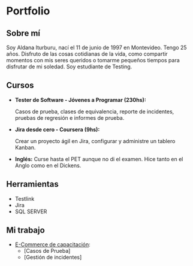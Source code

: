 # Portfolio
## Sobre mí
Soy Aldana Iturburu, nací el 11 de junio de 1997 en Montevideo. Tengo 25 años. Disfruto de las cosas cotidianas de la vida, como compartir momentos con mis seres queridos o tomarme pequeños tiempos para disfrutar de mi soledad. Soy estudiante de Testing. 

## Cursos

* **Tester de Software - Jóvenes a Programar (230hs):**

  Casos de prueba, clases de equivalencia, reporte de incidentes, pruebas de regresión e informes de prueba.
  
* **Jira desde cero - Coursera (9hs):**

  Crear un proyecto ágil en Jira, configurar y administre un tablero Kanban.
* **Inglés:** 
Curse hasta el PET aunque no di el examen. Hice tanto en el Anglo como en el Dickens.
 
 ## Herramientas

* Testlink
* Jira
* SQL SERVER

## Mi trabajo

* [E-Commerce de capacitación](https://japceibal.github.io/e-mercado-TESTING/index.html):
  * [Casos de Prueba] 
  * [Gestión de incidentes]
 

